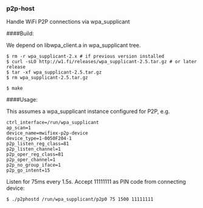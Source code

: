 ### p2p-host

Handle WiFi P2P connections via wpa_supplicant

####Build:

We depend on libwpa_client.a in wpa_supplicant tree.

```
$ rm -r wpa_supplicant-2.x # if previous version installed
$ curl -sLO http://w1.fi/releases/wpa_supplicant-2.5.tar.gz # or later release
$ tar -xf wpa_supplicant-2.5.tar.gz
$ rm wpa_supplicant-2.5.tar.gz

$ make
```

####Usage:

This assumes a wpa_supplicant instance configured for P2P, e.g.

```
ctrl_interface=/run/wpa_supplicant
ap_scan=1
device_name=mwifiex-p2p-device
device_type=1-0050F204-1
p2p_listen_reg_class=81
p2p_listen_channel=1
p2p_oper_reg_class=81
p2p_oper_channel=1
p2p_no_group_iface=1
p2p_go_intent=15
```

Listen for 75ms every 1.5s. Accept 11111111 as PIN code from connecting device:

```
$ ./p2phostd /run/wpa_supplicant/p2p0 75 1500 11111111
```
